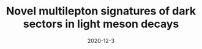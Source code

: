 ---
title: 'Novel multilepton signatures of dark sectors in light meson decays'
pub_number: 16
authors:  Matheus Hostert,  Maxim Pospelov
collection: publication
permalink: /publication/2020-12-3-Novelmultileptonsignaturesofdarksectorsinlightmesondecays
date: 2020-12-3
venue: Phys.Rev.D 
paperurl: 'https://arxiv.org/abs/2012.02142'
citation_notitle: 'Matheus Hostert, Maxim Pospelov, Phys.Rev.D 105 (2022) 1 015017'
citation: 'Novel multilepton signatures of dark sectors in light meson decays, Matheus Hostert, Maxim Pospelov, Phys.Rev.D 105 (2022) 1 015017'
eprint: '2012.02142'

---